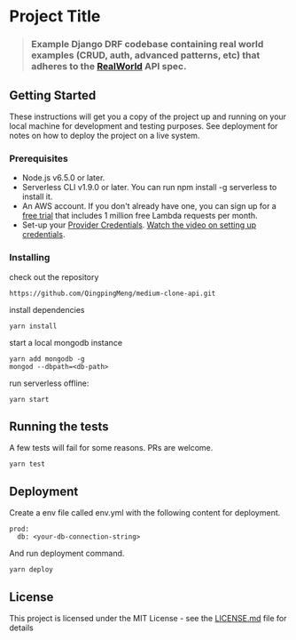 # Project Title

> ### Example Django DRF codebase containing real world examples (CRUD, auth, advanced patterns, etc) that adheres to the [RealWorld](https://github.com/gothinkster/realworld-example-apps) API spec.

## Getting Started

These instructions will get you a copy of the project up and running on your local machine for development and testing purposes. See deployment for notes on how to deploy the project on a live system.

### Prerequisites

* Node.js v6.5.0 or later.
* Serverless CLI v1.9.0 or later. You can run npm install -g serverless to install it.
* An AWS account. If you don't already have one, you can sign up for a [free trial](https://aws.amazon.com/s/dm/optimization/server-side-test/free-tier/free_np/) that includes 1 million free Lambda requests per month.
* Set-up your [Provider Credentials](https://serverless.com/framework/docs/providers/aws/guide/credentials). [Watch the video on setting up credentials](https://www.youtube.com/watch?v=HSd9uYj2LJA).

### Installing
check out the repository

```
https://github.com/QingpingMeng/medium-clone-api.git
```

install dependencies

```
yarn install
```

start a local mongodb instance

```
yarn add mongodb -g
mongod --dbpath=<db-path>
```

run serverless offline:

```
yarn start
```

## Running the tests

A few tests will fail for some reasons. PRs are welcome.

```
yarn test
```

## Deployment

Create a env file called env.yml with the following content for deployment.

```
prod:
  db: <your-db-connection-string>
```

And run deployment command.

```
yarn deploy
```

## License

This project is licensed under the MIT License - see the [LICENSE.md](LICENSE.md) file for details

